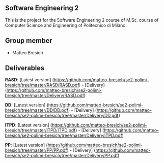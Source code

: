 ## Software Engineering 2
This is the project for the Software Engineering 2 course of M.Sc. course of Computer Science and Engineering of Politecnico di Milano.

## Group member
* Matteo Bresich

## Deliverables
**RASD**: [Latest version] (https://github.com/matteo-bresich/se2-polimi-bresich/tree/master/RASD/RASD.pdf) - [Delivery] (https://github.com/matteo-bresich/se2-polimi-bresich/tree/master/Delivery/RASD.pdf)

**DD**: [Latest version] (https://github.com/matteo-bresich/se2-polimi-bresich/tree/master/DD/DD.pdf) - [Delivery] (https://github.com/matteo-bresich/se2-polimi-bresich/tree/master/Delivery/DD.pdf)

**ITPD**: [Latest version] (https://github.com/matteo-bresich/se2-polimi-bresich/tree/master/ITPD/ITPD.pdf) - [Delivery] (https://github.com/matteo-bresich/se2-polimi-bresich/tree/master/Delivery/ITPD.pdf)

**PP**: [Latest version] (https://github.com/matteo-bresich/se2-polimi-bresich/tree/master/PP/PP.pdf) - [Delivery] (https://github.com/matteo-bresich/se2-polimi-bresich/tree/master/Delivery/PP.pdf)
